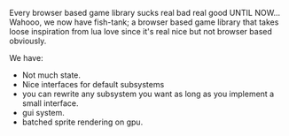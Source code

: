 Every browser based game library sucks real bad real good UNTIL NOW... Wahooo,
we now have fish-tank; a browser based game library that takes loose
inspiration from lua love since it's real nice but not browser based obviously.

We have:
 - Not much state.
 - Nice interfaces for default subsystems
 - you can rewrite any subsystem you want as long as you implement a small
   interface.
 - gui system.
 - batched sprite rendering on gpu.
